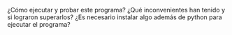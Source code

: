 ¿Cómo ejecutar y probar este programa?
¿Qué inconvenientes han tenido y si lograron superarlos? 
¿Es necesario instalar algo además de python para ejecutar el programa?
       

